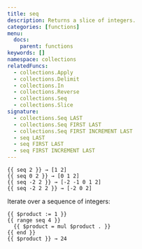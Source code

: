 ```yaml
---
title: seq
description: Returns a slice of integers.
categories: [functions]
menu:
  docs:
    parent: functions
keywords: []
namespace: collections
relatedFuncs:
  - collections.Apply
  - collections.Delimit
  - collections.In
  - collections.Reverse
  - collections.Seq
  - collections.Slice
signature:
  - collections.Seq LAST
  - collections.Seq FIRST LAST
  - collections.Seq FIRST INCREMENT LAST
  - seq LAST
  - seq FIRST LAST
  - seq FIRST INCREMENT LAST
---
```


```go-html-template
{{ seq 2 }} → [1 2]
{{ seq 0 2 }} → [0 1 2]
{{ seq -2 2 }} → [-2 -1 0 1 2]
{{ seq -2 2 2 }} → [-2 0 2]
```

Iterate over a sequence of integers:

```go-html-template
{{ $product := 1 }}
{{ range seq 4 }}
  {{ $product = mul $product . }}
{{ end }}
{{ $product }} → 24
```
